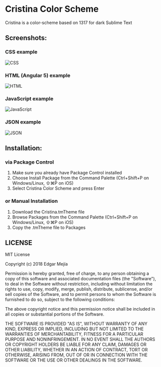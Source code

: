 Cristina Color Scheme
=====================

Cristina is a color-scheme based on 1317 for dark Sublime Text

## Screenshots: ##

### CSS example ###

![CSS](http://3.bp.blogspot.com/-NMH-prWxlOM/WtrRA_6_UQI/AAAAAAAAT6g/IO3OqVvtiVENb-KGU9v9WeTKSnMYEz0oQCK4BGAYYCw/s1600/css.png)

### HTML (Angular 5) example ###

![HTML](http://4.bp.blogspot.com/-CTKgZ_V_xhs/WtrRBAIT0jI/AAAAAAAAT6o/ZXXQCZFXoiw64qQTfwk6wSa6z_LxzbbUwCK4BGAYYCw/s1600/angular.png)

### JavaScript example ###

![JavaScript](http://4.bp.blogspot.com/-1dDUnIc1QnA/WtrRBEDDMcI/AAAAAAAAT6k/nMrwTcBizV4ct_NWu063WULs4jMR4ZqtgCK4BGAYYCw/s1600/javascript.png)

<!-- ### TypeScript example ###

![Ruby](http://abload.de/img/ruby3urnk.jpg) -->

### JSON example ###

![JSON](http://4.bp.blogspot.com/-NdD7VKd3tGc/WtrRAvr50vI/AAAAAAAAT6U/cwAoYx1r0VErZz-pctBHf2rUDnFPyHiywCK4BGAYYCw/s1600/JSON.png)

## Installation: ##

### via Package Control ###

1. Make sure you already have Package Control installed
2. Choose Install Package from the Command Palette (Ctrl+Shift+P on Windows/Linux, ⇧⌘P on iOS)
3. Select Cristina Color Scheme and press Enter

### or Manual Installation ###

1. Download the Cristina.tmTheme file
2. Browse Packages from the Command Palette (Ctrl+Shift+P on Windows/Linux, ⇧⌘P on iOS)
3. Copy the .tmTheme file to Packages


## LICENSE ##

MIT License

Copyright (c) 2018 Edgar Mejía

Permission is hereby granted, free of charge, to any person obtaining a copy
of this software and associated documentation files (the "Software"), to deal
in the Software without restriction, including without limitation the rights
to use, copy, modify, merge, publish, distribute, sublicense, and/or sell
copies of the Software, and to permit persons to whom the Software is
furnished to do so, subject to the following conditions:

The above copyright notice and this permission notice shall be included in all
copies or substantial portions of the Software.

THE SOFTWARE IS PROVIDED "AS IS", WITHOUT WARRANTY OF ANY KIND, EXPRESS OR
IMPLIED, INCLUDING BUT NOT LIMITED TO THE WARRANTIES OF MERCHANTABILITY,
FITNESS FOR A PARTICULAR PURPOSE AND NONINFRINGEMENT. IN NO EVENT SHALL THE
AUTHORS OR COPYRIGHT HOLDERS BE LIABLE FOR ANY CLAIM, DAMAGES OR OTHER
LIABILITY, WHETHER IN AN ACTION OF CONTRACT, TORT OR OTHERWISE, ARISING FROM,
OUT OF OR IN CONNECTION WITH THE SOFTWARE OR THE USE OR OTHER DEALINGS IN THE
SOFTWARE.
